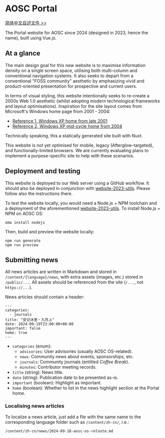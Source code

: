 AOSC Portal
===

[简体中文自述文件 >>](/README.zh-cn.md)

The Portal website for AOSC since 2024 (designed in 2023, hence the name),
built using Vue.js.

At a glance
---

The main design goal for this new website is to maximise information density
on a single screen space, utilising both multi-column and conventional
navigation systems. It also seeks to depart from a conventional "FOSS
community" aesthetic by emphasizing vivid and product-oriented presentation
for prospective and current users.

In terms of visual styling, this website intentionally seeks to re-create a
2000s Web 1.0 aesthetic (whilst adopting modern technological frameworks and
layout optimisations). Inspiration for the site layout comes from Microsoft's
Windows home page from 2001 - 2004:

- [Reference 1, Windows XP home from late 2001](https://web.archive.org/web/20011211230629/http://microsoft.com/windowsxp/default.asp)
- [Reference 2, Windows XP mid-cycle home from 2004](https://web.archive.org/web/20040204080626/http://www.microsoft.com/china/windows/default.mspx)

Technically speaking, this a statically generated site built with Nuxt.

This website is not yet optimised for mobile, legacy (Afterglow-targeted),
and functionally-limited browsers. We are currently evaluating plans to
implement a purpose-specific site to help with these scenarios.

Deployment and testing
---

This website is deployed to our Web server using a GitHub workflow. It should
also be deployed in conjunction with [website-2023-utils](https://github.com/AOSC-Dev/website-2023-utils).
Please follow also the instructions there.

To test the website locally, you would need a Node.js + NPM toolchain and a
deployment of the aforementioned [website-2023-utils](https://github.com/AOSC-Dev/website-2023-utils).
To install Node.js + NPM on AOSC OS:

```
oma install nodejs
```

Then, build and preview the website locally:

```
npm run generate
npm run preview
```

Submitting news
---

All news articles are written in Markdown and stored in `/content/{language}/news`, with
extra assets (images, etc.) stored in `/public/...`. All assets should be
referenced from the site (`/...`, not `https://...`).

News articles should contain a header:

```
---
categories:
  - journals
title: "安记冰室・九月上"
date: 2024-09-19T23:00:00+08:00
important: false
home: true
---
```

- `categories` (enum):
    - `advisories`: User advisories (usually AOSC OS-related).
    - `news`: Community news about events, sponsorships, etc.
    - `journals`: Community journals (entitled *Coffee Break*).
    - `minutes`: Contributor meeting records.
- `title` (string): News title.
- `date` (string): Publication date to be presented as-is.
- `important` (boolean): Highlight as important.
- `home` (boolean): Whether to list in the news highlight section at the Portal home.

### Localising news articles

To localize a news article, just add a file with the same name to the
corresponding language folder such as `/content/zh-cn/`, i.e.:

```
/content/zh-cn/news/2024-09-18-aosc-os-relnote.md
```
